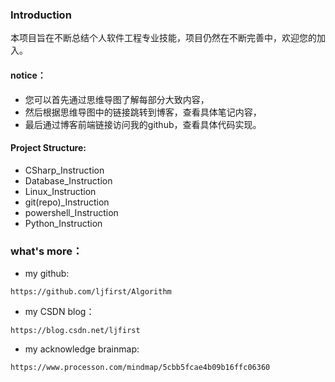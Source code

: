 ### Introduction
本项目旨在不断总结个人软件工程专业技能，项目仍然在不断完善中，欢迎您的加入。

#### notice：
+ 您可以首先通过思维导图了解每部分大致内容，
+ 然后根据思维导图中的链接跳转到博客，查看具体笔记内容，
+ 最后通过博客前端链接访问我的github，查看具体代码实现。


#### Project Structure:
+ CSharp_Instruction
+ Database_Instruction
+ Linux_Instruction
+ git(repo)_Instruction
+ powershell_Instruction
+ Python_Instruction

### what's more：
+ my github:
~~~
https://github.com/ljfirst/Algorithm
~~~
+ my CSDN blog：
~~~
https://blog.csdn.net/ljfirst
~~~
+ my acknowledge brainmap:
~~~
https://www.processon.com/mindmap/5cbb5fcae4b09b16ffc06360
~~~
